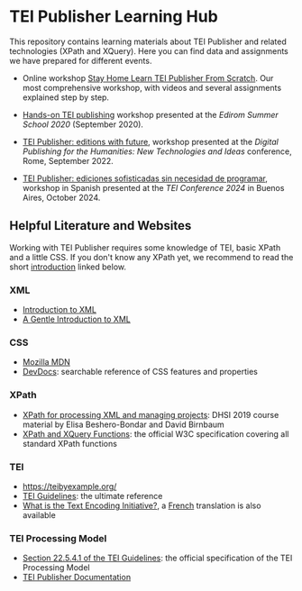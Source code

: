 # TEI Publisher Learning Hub

This repository contains learning materials about TEI Publisher and related technologies (XPath and XQuery). Here you can find data and assignments we have prepared for different events.

- Online workshop [Stay Home Learn TEI Publisher From Scratch](2020-06_tp-from-scratch.md). Our most comprehensive workshop, with videos and several assignments explained step by step.

- [Hands-on TEI publishing](2020-09_edirom-20.md) workshop presented at the _Edirom Summer School 2020_ (September 2020).

- [TEI Publisher: editions with future](2022-09_rome22.md), workshop presented at the _Digital Publishing for the Humanities: New Technologies and Ideas_ conference, Rome, September 2022.

- [TEI Publisher: ediciones sofisticadas sin necesidad de programar](2024-10_tei-conference-24.md), workshop in Spanish presented at the _TEI Conference 2024_ in Buenos Aires, October 2024.


## Helpful Literature and Websites

Working with TEI Publisher requires some knowledge of TEI, basic XPath and a little CSS. If you don't know any XPath yet, we recommend to read the short [introduction](https://newtfire.org/courses/tutorials/explainXPath.html) linked below.

### XML

* [Introduction to XML](https://newtfire.org/courses/tutorials/explainXML.html)
* [A Gentle Introduction to XML](https://tei-c.org/release/doc/tei-p5-doc/en/html/SG.html)

### CSS

* [Mozilla MDN](https://developer.mozilla.org/en-US/docs/Web/CSS)
* [DevDocs](https://devdocs.io/css/): searchable reference of CSS features and properties

### XPath

* [XPath for processing XML and managing projects](https://ebeshero.github.io/UpTransformation): DHSI 2019 course material by Elisa Beshero-Bondar and David Birnbaum
* [XPath and XQuery Functions](https://www.w3.org/TR/xpath-functions-31/): the official W3C specification covering all standard XPath functions


### TEI

* https://teibyexample.org/
* [TEI Guidelines](https://tei-c.org/guidelines/):  the ultimate reference
* [What is the Text Encoding Initiative?](https://books.openedition.org/oep/426), a [French](https://books.openedition.org/oep/1237) translation is also available

### TEI Processing Model

* [Section 22.5.4.1 of the TEI Guidelines](https://www.tei-c.org/release/doc/tei-p5-doc/en/html/TD.html#TDPMPM): the official specification of the TEI Processing Model
* [TEI Publisher Documentation](https://teipublisher.com/exist/apps/tei-publisher/doc/documentation.xml?id=odd-customization)
